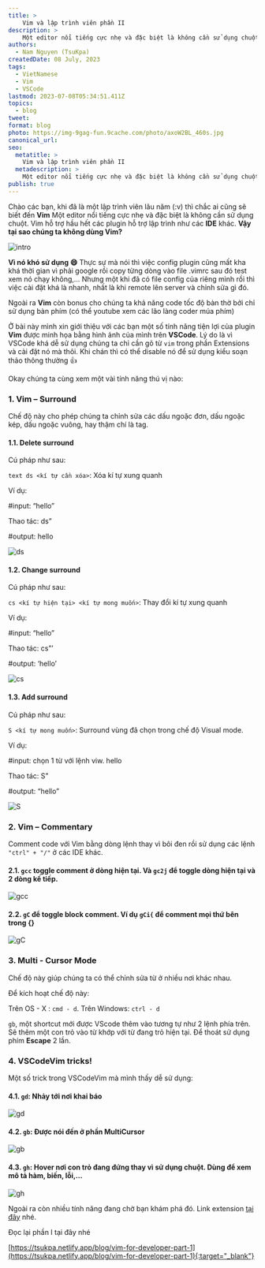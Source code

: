 ```yaml
---
title: >
    Vim và lập trình viên phần II
description: >
    Một editor nổi tiếng cực nhẹ và đặc biệt là không cần sử dụng chuột. 
authors:
  - Nam Nguyen (TsuKpa)
createdDate: 08 July, 2023
tags:
  - VietNamese
  - Vim
  - VSCode
lastmod: 2023-07-08T05:34:51.411Z
topics:
  - blog
tweet:
format: blog
photo: https://img-9gag-fun.9cache.com/photo/axoW2BL_460s.jpg
canonical_url:
seo:
  metatitle: >
    Vim và lập trình viên phần II
  metadescription: >
    Một editor nổi tiếng cực nhẹ và đặc biệt là không cần sử dụng chuột. 
publish: true
---
```


Chào các bạn, khi đã là một lập trình viên lâu năm (:v) thì chắc ai cũng sẽ biết đến **Vim** Một editor nổi tiếng cực nhẹ và đặc biệt là không cần sử dụng chuột. Vim hỗ trợ hầu hết các plugin hỗ trợ lập trình như các **IDE** khác. **Vậy tại sao chúng ta không dùng Vim?**

![intro](https://img-9gag-fun.9cache.com/photo/axoW2BL_460s.jpg)

**Vì nó khó sử dụng :smile:**
Thực sự mà nói thì việc config plugin cũng mất kha khá thời gian vì phải google rồi copy từng dòng vào file .vimrc sau đó test xem nó chạy không,... Nhưng một khi đã có file config của riêng mình rồi thì việc cài đặt khá là nhanh, nhất là khi remote lên server và chỉnh sửa gì đó.

Ngoài ra **Vim** còn bonus cho chúng ta khả năng code tốc độ bàn thờ bởi chỉ sử dụng bàn phím (có thể youtube xem các lão làng coder múa phím)

Ở bài này mình xin giới thiệu với các bạn một số tính năng tiện lợi của plugin **Vim** được minh họa bằng hình ảnh của mình trên **VSCode**. Lý do là vì VSCode khá dễ sử dụng chúng ta chỉ cần gõ từ `vim` trong phần Extensions và cài đặt nó mà thôi. Khi chán thì có thể disable nó để sử dụng kiểu soạn thảo thông thường 👍

Okay chúng ta cùng xem một vài tính năng thú vị nào:

### 1. Vim – Surround
Chế độ này cho phép chúng ta chỉnh sửa các dấu ngoặc đơn, dấu ngoặc kép, dấu ngoặc vuông, hay thậm chí là tag.

#### 1.1. Delete surround

Cú pháp như sau:

```text ds <kí tự cần xóa>```: Xóa kí tự xung quanh

 Ví dụ:

  #input: “hello”

  Thao tác: ds”

  #output: hello

![ds](https://1.bp.blogspot.com/-Sfdg1nXkqXo/XhtIrpfdznI/AAAAAAAACC8/Xyfi6ERNawgF5NhM3XD0naAygSaQfx7UgCEwYBhgL/s640/ds.gif)

#### 1.2. Change surround

Cú pháp như sau:

```cs <kí tự hiện tại> <kí tự mong muốn>```: Thay đổi kí tự xung quanh

 Ví dụ:


  #input: “hello”

  Thao tác: cs”’

  #output: ‘hello’

![cs](https://1.bp.blogspot.com/-4A9jr6jnSU0/XhtIrkdDfPI/AAAAAAAACC4/lpBkGcKFGesHOrLiIxsjnNan0ZS9CIuqQCEwYBhgL/s640/cs.gif)

#### 1.3. Add surround

Cú pháp như sau:

```S <kí tự mong muốn>```: Surround vùng đã chọn trong chế độ Visual mode.

 Ví dụ:

  #input: chọn 1 từ với lệnh viw. hello

  Thao tác: S”

  #output: “hello”

![S](https://1.bp.blogspot.com/-Xyy900CgthE/XhtIsblhxXI/AAAAAAAACDA/kPh5DBsq9D4We79_u78ceu3VMAVHjc5WwCEwYBhgL/s640/surround.gif)

### 2. Vim – Commentary

Comment code với Vim bằng dòng lệnh thay vì bôi đen rồi sử dụng các lệnh ```"ctrl" + "/"``` ở các IDE khác.

#### 2.1. ```gcc``` toggle comment ở dòng hiện tại. Và ```gc2j``` để toggle dòng hiện tại và 2 dòng kế tiếp.

![gcc](https://1.bp.blogspot.com/-4LNx-HgZlRk/XhtIrbQQMmI/AAAAAAAACDI/vq-AuPrEAmMg_L_RJ1woRGQ8rBioIvYFwCEwYBhgL/s640/gc.gif)

#### 2.2. ```gC``` để toggle block comment. Ví dụ ```gCi{``` để comment mọi thứ bên trong {}

![gC](https://1.bp.blogspot.com/-CmPZTVPlePs/XhtIsSgU3II/AAAAAAAACDI/wTT4dEbFIzYnV2Aq9aXoLj2_iY88Tc85ACEwYBhgL/s640/gci.gif)

### 3. Multi - Cursor Mode

Chế độ này giúp chúng ta có thể chỉnh sửa từ ở nhiều nơi khác nhau.

Để kích hoạt chế độ này:

Trên OS - X : ```cmd - d```. Trên Windows: ```ctrl - d```

```gb```, một shortcut mới được VScode thêm vào tương tự như 2 lệnh phía trên. Sẽ thêm một con trỏ vào từ khớp với từ đang trỏ hiện tại. Để thoát sử dụng phím **Escape** 2 lần.

### 4. VSCodeVim tricks!

Một số trick trong VSCodeVim mà mình thấy dễ sử dụng:

#### 4.1. ```gd```: Nhảy tới nơi khai báo

![gd](https://1.bp.blogspot.com/-Kx6fK-UmjRo/XhtMNcdkJ0I/AAAAAAAACDQ/cakgH1552kAwV0AnwQiQgOBhWv3ZNEFKgCLcBGAsYHQ/s640/gd.gif)

#### 4.2. ```gb```: Được nói đến ở phần MultiCursor

![gb](https://1.bp.blogspot.com/-trtgHotm1dE/XhtItKUwvGI/AAAAAAAACDI/BbC4y-6wF6MjkdhS_37PN9d419ALcjzfgCEwYBhgL/s640/gb.gif)

#### 4.3. ```gh```: Hover nơi con trỏ đang đứng thay vì sử dụng chuột. Dùng để xem mô tả hàm, biến, lỗi,…

![gh](https://1.bp.blogspot.com/-eP_vkc6U_Ww/XhtItMm1vFI/AAAAAAAACDE/uKL2IzXXt8UeE6spSIwQ1hi87Q_4sExrgCEwYBhgL/s640/gh.gif)

Ngoài ra còn nhiều tính năng đang chờ bạn khám phá đó. Link extension [tại đây](https://marketplace.visualstudio.com/items?itemName=vscodevim.vim) nhé.

Đọc lại phần I tại đây nhé

[https://tsukpa.netlify.app/blog/vim-for-developer-part-1](https://tsukpa.netlify.app/blog/vim-for-developer-part-1){:target="_blank"}
